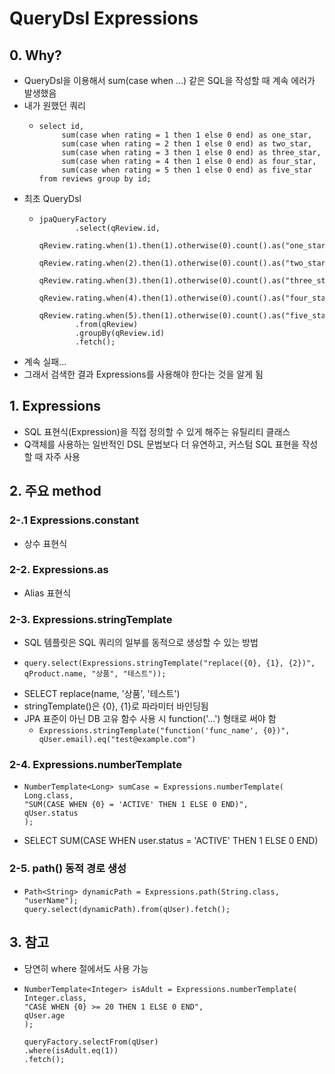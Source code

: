 # QueryDsl Expressions

## 0. Why?
- QueryDsl을 이용해서 sum(case when ...) 같은 SQL을 작성할 때 계속 에러가 발생했음
- 내가 원했던 쿼리 
  - ```
    select id,
         sum(case when rating = 1 then 1 else 0 end) as one_star,
         sum(case when rating = 2 then 1 else 0 end) as two_star,
         sum(case when rating = 3 then 1 else 0 end) as three_star,
         sum(case when rating = 4 then 1 else 0 end) as four_star,
         sum(case when rating = 5 then 1 else 0 end) as five_star
    from reviews group by id;
    ```
- 최초 QueryDsl
  - ```
    jpaQueryFactory
            .select(qReview.id,
                    qReview.rating.when(1).then(1).otherwise(0).count().as("one_star"),
                    qReview.rating.when(2).then(1).otherwise(0).count().as("two_star"),
                    qReview.rating.when(3).then(1).otherwise(0).count().as("three_star"),
                    qReview.rating.when(4).then(1).otherwise(0).count().as("four_star"),
                    qReview.rating.when(5).then(1).otherwise(0).count().as("five_star"))
            .from(qReview)
            .groupBy(qReview.id)
            .fetch();
    ```
- 계속 실패...
- 그래서 검색한 결과 Expressions를 사용해야 한다는 것을 알게 됨

## 1. Expressions
- SQL 표현식(Expression)을 직접 정의할 수 있게 해주는 유틸리티 클래스
- Q객체를 사용하는 일반적인 DSL 문법보다 더 유연하고, 커스텀 SQL 표현을 작성할 때 자주 사용

## 2. 주요 method
### 2-.1 Expressions.constant
- 상수 표현식

### 2-2. Expressions.as
- Alias 표현식

### 2-3. Expressions.stringTemplate
- SQL 템플릿은 SQL 쿼리의 일부를 동적으로 생성할 수 있는 방법
- ```
  query.select(Expressions.stringTemplate("replace({0}, {1}, {2})", qProduct.name, "상품", "테스트"));
  ```
- SELECT replace(name, '상품', '테스트')
- stringTemplate()은 {0}, {1}로 파라미터 바인딩됨
- JPA 표준이 아닌 DB 고유 함수 사용 시 function('...') 형태로 써야 함
  - `Expressions.stringTemplate("function('func_name', {0})", qUser.email).eq("test@example.com")`

### 2-4. Expressions.numberTemplate
- ```
  NumberTemplate<Long> sumCase = Expressions.numberTemplate(
  Long.class,
  "SUM(CASE WHEN {0} = 'ACTIVE' THEN 1 ELSE 0 END)",
  qUser.status
  );
  ```
- SELECT SUM(CASE WHEN user.status = 'ACTIVE' THEN 1 ELSE 0 END)

### 2-5. path() 동적 경로 생성
- ```
  Path<String> dynamicPath = Expressions.path(String.class, "userName");
  query.select(dynamicPath).from(qUser).fetch();
  ```
  
## 3. 참고
- 당연히 where 절에서도 사용 가능
- ```
  NumberTemplate<Integer> isAdult = Expressions.numberTemplate(
  Integer.class,
  "CASE WHEN {0} >= 20 THEN 1 ELSE 0 END",
  qUser.age
  );
  
  queryFactory.selectFrom(qUser)
  .where(isAdult.eq(1))
  .fetch();
  ```